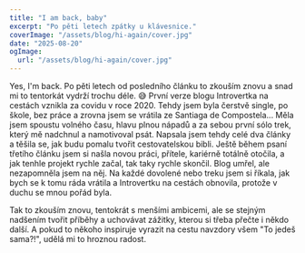 ```yaml
---
title: "I am back, baby"
excerpt: "Po pěti letech zpátky u klávesnice."
coverImage: "/assets/blog/hi-again/cover.jpg"
date: "2025-08-20"
ogImage:
  url: "/assets/blog/hi-again/cover.jpg"
---
```


Yes, I'm back. Po pěti letech od posledního článku to zkouším znovu a snad mi to tentorkát vydrží trochu déle. 😅 První verze blogu Introvertka na cestách vznikla za covidu v roce 2020. Tehdy jsem byla čerstvě single, po škole, bez práce a zrovna jsem se vrátila ze Santiaga de Compostela... Měla jsem spoustu volného času, hlavu plnou nápadů a za sebou první sólo trek, který mě nadchnul a namotivoval psát. Napsala jsem tehdy celé dva články a těšila se, jak budu pomalu tvořit cestovatelskou bibli. Ještě během psaní třetího článku jsem si našla novou práci, přítele, kariérně totálně otočila, a jak tenhle projekt rychle začal, tak taky rychle skončil. Blog umřel, ale nezapomněla jsem na něj. Na každé dovolené nebo treku jsem si říkala, jak bych se k tomu ráda vrátila a Introvertku na cestách obnovila, protože v duchu se mnou pořád byla.

Tak to zkouším znovu, tentokrát s menšími ambicemi, ale se stejným nadšením tvořit příběhy a uchovávat zážitky, kterou si třeba přečte i někdo další. A pokud to někoho inspiruje vyrazit na cestu navzdory všem "To jedeš sama?!", udělá mi to hroznou radost.
